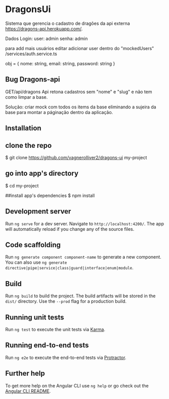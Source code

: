 # DragonsUi

Sistema que gerencia o cadastro de dragões da api externa https://dragons-api.herokuapp.com/.

Dados Login:
user: admin
senha: admin

para add mais usuários editar adicionar user dentro do "mockedUsers"  /services/auth.service.ts

obj = {
  nome: string,
  email: string,
  password: string
}

## Bug Dragons-api

GET/api/dragons
Api retona cadastros sem "nome" e "slug" e não tem como limpar a base.

Solução: criar mock com todos os items da base eliminando a sujeira da base para montar a páginação dentro da aplicação.

## Installation

## clone the repo
$ git clone https://github.com/vagnerolliver2/dragons-ui my-project

## go into app's directory
$ cd my-project

##install app's dependencies
$ npm install

## Development server

Run `ng serve` for a dev server. Navigate to `http://localhost:4200/`. The app will automatically reload if you change any of the source files.

## Code scaffolding

Run `ng generate component component-name` to generate a new component. You can also use `ng generate directive|pipe|service|class|guard|interface|enum|module`.

## Build

Run `ng build` to build the project. The build artifacts will be stored in the `dist/` directory. Use the `--prod` flag for a production build.

## Running unit tests

Run `ng test` to execute the unit tests via [Karma](https://karma-runner.github.io).

## Running end-to-end tests

Run `ng e2e` to execute the end-to-end tests via [Protractor](http://www.protractortest.org/).

## Further help

To get more help on the Angular CLI use `ng help` or go check out the [Angular CLI README](https://github.com/angular/angular-cli/blob/master/README.md).
